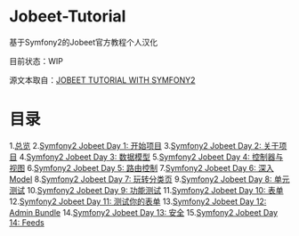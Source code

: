 # Jobeet-Tutorial

基于Symfony2的Jobeet官方教程个人汉化

目前状态：WIP

源文本取自：[JOBEET TUTORIAL WITH SYMFONY2](http://www.ens.ro/2012/03/21/jobeet-tutorial-with-symfony2)


# 目录
1.[总览](01_Overview.md)
2.[Symfony2 Jobeet Day 1: 开始项目](02_Starting_up_the_project.md)
3.[Symfony2 Jobeet Day 2: 关于项目](03_The_Project.md)
4.[Symfony2 Jobeet Day 3: 数据模型](04_The_Data_Model.md)
5.[Symfony2 Jobeet Day 4: 控制器与视图](05_Controller_and_the_View.md)
6.[Symfony2 Jobeet Day 5: 路由控制](06_The_Routing.md)
7.[Symfony2 Jobeet Day 6: 深入Model](07_More_with_the_Model.md)
8.[Symfony2 Jobeet Day 7: 玩转分类页](08_Playing_with_the_Category_Page.md)
9.[Symfony2 Jobeet Day 8: 单元测试](09_The_Unit_Tests.md)
10.[Symfony2 Jobeet Day 9: 功能测试](10_The_Functional_Tests.md)
11.[Symfony2 Jobeet Day 10: 表单](11_The_Forms.md)
12.[Symfony2 Jobeet Day 11: 测试你的表单](12_Testing_your_Forms.md)
13.[Symfony2 Jobeet Day 12: Admin Bundle](13_The_Admin_Bundle.md)
14.[Symfony2 Jobeet Day 13: 安全](14_Security.md)
15.[Symfony2 Jobeet Day 14: Feeds](15_Feeds.md)
